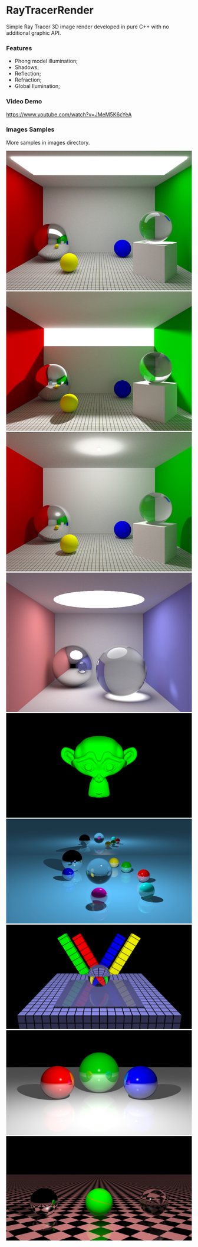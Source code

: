 # RayTracerRender
Simple Ray Tracer 3D image render developed in pure C++ with no additional graphic API.

### Features
* Phong model illumination;
* Shadows;
* Reflection;
* Refraction;
* Global Ilumination;

### Video Demo
https://www.youtube.com/watch?v=JMeM5K6cYeA

### Images Samples
More samples in images directory.

![Alt ModifiedCornellBox](https://github.com/leandropaganotti/RayTracerRender/blob/master/images/ModifiedCornellBox_0000.png)
![Alt ModifiedCornellBox](https://github.com/leandropaganotti/RayTracerRender/blob/master/images/ModifiedCornellBox2_IMG0000_SPP4096_T00:39:50:456.png)
![Alt ModifiedCornellBox](https://github.com/leandropaganotti/RayTracerRender/blob/master/images/ModifiedCornellBox3_IMG0000_SPP500_T00:04:34:478.png)
![Alt room](https://github.com/leandropaganotti/RayTracerRender/blob/master/images/room_0000.png)
![Alt monkey](https://github.com/leandropaganotti/RayTracerRender/blob/master/images/monkeyModel_IMG0000_SPP8_T00:01:32:893.png)
![Alt ballsOnTheMirror](https://github.com/leandropaganotti/RayTracerRender/blob/master/images/ballsOnTheMirror.0000.jpg)
![Alt refraction](https://github.com/leandropaganotti/RayTracerRender/blob/master/images/refraction.0000.png)
![Alt 3balls](https://github.com/leandropaganotti/RayTracerRender/blob/master/images/3ballsOnTheFloor.0000.jpg)
![Alt text](https://github.com/leandropaganotti/RayTracerRender/blob/master/images/ptexture.0000.jpg)
